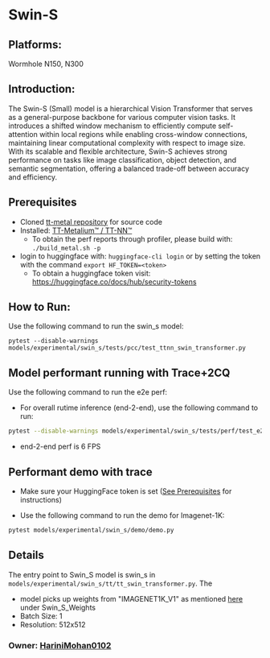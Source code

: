 # Swin-S

## Platforms:
Wormhole N150, N300

## Introduction:
The Swin-S (Small) model is a hierarchical Vision Transformer that serves as a general-purpose backbone for various computer vision tasks. It introduces a shifted window mechanism to efficiently compute self-attention within local regions while enabling cross-window connections, maintaining linear computational complexity with respect to image size. With its scalable and flexible architecture, Swin-S achieves strong performance on tasks like image classification, object detection, and semantic segmentation, offering a balanced trade-off between accuracy and efficiency.

## Prerequisites
- Cloned [tt-metal repository](https://github.com/tenstorrent/tt-metal) for source code
- Installed: [TT-Metalium™ / TT-NN™](https://github.com/tenstorrent/tt-metal/blob/main/INSTALLING.md)
  - To obtain the perf reports through profiler, please build with: `./build_metal.sh -p`
- login to huggingface with: `huggingface-cli login` or by setting the token with the command `export HF_TOKEN=<token>`
   - To obtain a huggingface token visit: https://huggingface.co/docs/hub/security-tokens

## How to Run:
Use the following command to run the swin_s model:
```
pytest --disable-warnings models/experimental/swin_s/tests/pcc/test_ttnn_swin_transformer.py
```

## Model performant running with Trace+2CQ
Use the following command to run the e2e perf:

-  For overall rutime inference (end-2-end), use the following command to run:
```sh
pytest --disable-warnings models/experimental/swin_s/tests/perf/test_e2e_performant.py
```
- end-2-end perf is 6 FPS

## Performant demo with trace
- Make sure your HuggingFace token is set ([See Prerequisites](#prerequisites) for instructions)

- Use the following command to run the demo for Imagenet-1K:
```sh
pytest models/experimental/swin_s/demo/demo.py
```

## Details
The entry point to Swin_S model is swin_s in `models/experimental/swin_s/tt/tt_swin_transformer.py`. The
- model picks up weights from "IMAGENET1K_V1" as mentioned [here](https://github.com/pytorch/vision/blob/main/torchvision/models/swin_transformer.py) under Swin_S_Weights
- Batch Size: 1
- Resolution: 512x512

### Owner: [HariniMohan0102](https://github.com/HariniMohan0102)
